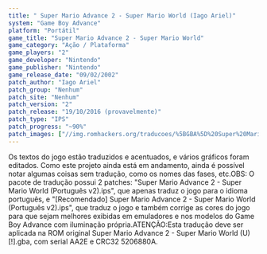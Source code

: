 ```yaml
---
title: " Super Mario Advance 2 - Super Mario World (Iago Ariel)"
system: "Game Boy Advance"
platform: "Portátil"
game_title: "Super Mario Advance 2 - Super Mario World"
game_category: "Ação / Plataforma"
game_players: "2"
game_developer: "Nintendo"
game_publisher: "Nintendo"
game_release_date: "09/02/2002"
patch_author: "Iago Ariel"
patch_group: "Nenhum"
patch_site: "Nenhum"
patch_version: "2"
patch_release: "19/10/2016 (provavelmente)"
patch_type: "IPS"
patch_progress: "~90%"
patch_images: ["//img.romhackers.org/traducoes/%5BGBA%5D%20Super%20Mario%20Advance%202%20-%20Iago%20Ariel%20-%201.png","//img.romhackers.org/traducoes/%5BGBA%5D%20Super%20Mario%20Advance%202%20-%20Iago%20Ariel%20-%202.png","//img.romhackers.org/traducoes/%5BGBA%5D%20Super%20Mario%20Advance%202%20-%20Iago%20Ariel%20-%203.png"]
---
```

Os textos do jogo estão traduzidos e acentuados, e vários gráficos foram editados. Como este projeto ainda está em andamento, ainda é possível notar algumas coisas sem tradução, como os nomes das fases, etc.OBS: O pacote de tradução possui 2 patches: "Super Mario Advance 2 - Super Mario World (Português v2).ips", que apenas traduz o jogo para o idioma português, e "[Recomendado] Super Mario Advance 2 - Super Mario World (Português v2).ips", que traduz o jogo e também corrige as cores do jogo para que sejam melhores exibidas em emuladores e nos modelos do Game Boy Advance com iluminação própria.ATENÇÃO:Esta tradução deve ser aplicada na ROM original Super Mario Advance 2 - Super Mario World (U) [!].gba, com serial AA2E e CRC32 5206880A.